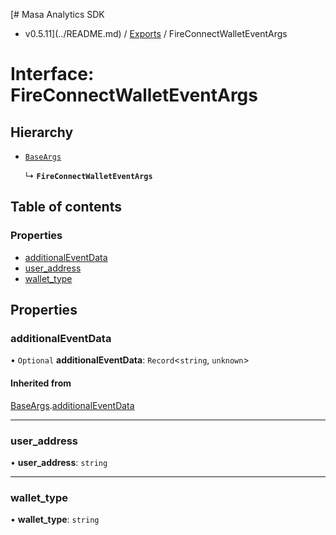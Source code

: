 [# Masa Analytics SDK
 - v0.5.11](../README.md) / [Exports](../modules.md) / FireConnectWalletEventArgs

# Interface: FireConnectWalletEventArgs

## Hierarchy

- [`BaseArgs`](BaseArgs.md)

  ↳ **`FireConnectWalletEventArgs`**

## Table of contents

### Properties

- [additionalEventData](FireConnectWalletEventArgs.md#additionaleventdata)
- [user\_address](FireConnectWalletEventArgs.md#user_address)
- [wallet\_type](FireConnectWalletEventArgs.md#wallet_type)

## Properties

### additionalEventData

• `Optional` **additionalEventData**: `Record`\<`string`, `unknown`\>

#### Inherited from

[BaseArgs](BaseArgs.md).[additionalEventData](BaseArgs.md#additionaleventdata)

___

### user\_address

• **user\_address**: `string`

___

### wallet\_type

• **wallet\_type**: `string`
